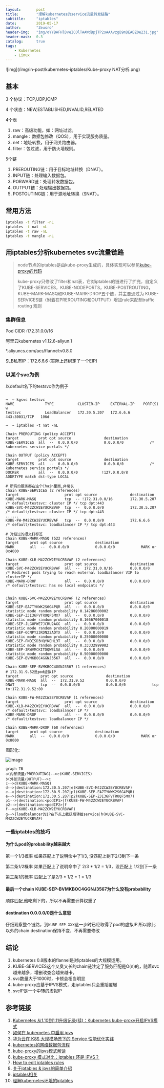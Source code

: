 ```yaml
---
layout:       post
title:        "理解kubernetes的service流量转发链路"
subtitle:     "iptables"
date:         2019-05-17
author:       "Zeusro"
header-img:   "img/oYYBAFHlDveICOlTAAWdBpjTP2sAAAvzgB9mBEABZ0e231.jpg"
header-mask:  0.3
catalog:      true
tags:
    - Kubernetes
    - Linux
---
```


![img](/img/in-post/kubernetes-iptables/Kube-proxy NAT分析.png)

## 基本

3 个协议：TCP,UDP,ICMP

4 个状态：NEW,ESTABLISHED,INVALID,RELATED

4个表

1. raw：高级功能，如：网址过滤。
1. mangle：数据包修改（QOS），用于实现服务质量。
1. net：地址转换，用于网关路由器。
1. filter：包过滤，用于防火墙规则。

5个链

1. PREROUTING链：用于目标地址转换（DNAT）。
1. INPUT链：处理输入数据包。
1. PORWARD链：处理转发数据包。
2. OUTPUT链：处理输出数据包。
1. POSTOUTING链：用于源地址转换（SNAT）。

## 常用方法

```bash
iptables -t filter -nL
iptables -t nat -nL
iptables -t raw -nL
iptables -t mangle -nL
```


## 用iptables分析kubernetes svc流量链路

> node节点的iptables是由kube-proxy生成的，具体实现可以参见[kube-proxy的代码](https://github.com/kubernetes/kubernetes/blob/master/pkg/proxy/iptables/proxier.go)
> 
> kube-proxy只修改了filter和nat表，它对iptables的链进行了扩充，自定义了KUBE-SERVICES，KUBE-NODEPORTS，KUBE-POSTROUTING，KUBE-MARK-MASQ和KUBE-MARK-DROP五个链，并主要通过为 KUBE-SERVICES链（附着在PREROUTING和OUTPUT）增加rule来配制traffic routing 规则

### 集群信息

Pod CIDR :172.31.0.0/16

阿里云kubernetes v1.12.6-aliyun.1

*.aliyuncs.com/acs/flannel:v0.8.0

SLB私有IP：172.6.6.6 (实际上还绑定了一个EIP)

### 以某个svc为例

以default名下的testsvc作为例子

```

➜  ~ kgsvc testsvc
NAME              TYPE           CLUSTER-IP     EXTERNAL-IP    PORT(S)         w
testsvc           LoadBalancer   172.30.5.207   172.6.6.6      443:30031/TCP   106d

➜  ~ iptables -t nat -nL 

Chain PREROUTING (policy ACCEPT)
target         prot opt source               destination
KUBE-SERVICES  all  --  0.0.0.0/0            0.0.0.0/0            /* kubernetes service portals */

Chain OUTPUT (policy ACCEPT)
target         prot opt source               destination
KUBE-SERVICES  all  --  0.0.0.0/0            0.0.0.0/0            /* kubernetes service portals */
DOCKER         all  --  0.0.0.0/0           !127.0.0.0/8          ADDRTYPE match dst-type LOCAL

# 所有的服务都在这个Chain里面,非常长
Chain KUBE-SERVICES (2 references)
target                     prot opt source               destination
KUBE-MARK-MASQ             tcp  -- !172.31.0.0/16        172.30.5.207         /* default/testsvc: cluster IP */ tcp dpt:443
KUBE-SVC-M42ZCW2EYUCRBVAF  tcp  --  0.0.0.0/0            172.30.5.207         /* default/testsvc: cluster IP */ tcp dpt:443
......
KUBE-FW-M42ZCW2EYUCRBVAF   tcp  --  0.0.0.0/0            172.6.6.6            /* default/testsvc: loadbalancer IP */ tcp dpt:443

# 对经过的报文打标签
Chain KUBE-MARK-MASQ (522 references)
target     prot opt source               destination
MARK       all  --  0.0.0.0/0            0.0.0.0/0            MARK or 0x4000

Chain KUBE-XLB-M42ZCW2EYUCRBVAF (2 references)
target                     prot opt source               destination
KUBE-SVC-M42ZCW2EYUCRBVAF  all  --  172.31.0.0/16        0.0.0.0/0            /* Redirect pods trying to reach external loadbalancer VIP to clusterIP */
KUBE-MARK-DROP             all  --  0.0.0.0/0            0.0.0.0/0            /* default/testsvc: has no local endpoints */


Chain KUBE-SVC-M42ZCW2EYUCRBVAF (2 references)
target                     prot opt source               destination
KUBE-SEP-EA7TYKWK2S6G4PQR  all  --  0.0.0.0/0            0.0.0.0/0            statistic mode random probability 0.14286000002
KUBE-SEP-ZJI36FVTROQF5MX7  all  --  0.0.0.0/0            0.0.0.0/0            statistic mode random probability 0.16667000018
KUBE-SEP-JLGUPWE7JCRU2AGG  all  --  0.0.0.0/0            0.0.0.0/0            statistic mode random probability 0.20000000019
KUBE-SEP-GCNPY23RDN22AOTX  all  --  0.0.0.0/0            0.0.0.0/0            statistic mode random probability 0.25000000000
KUBE-SEP-FNDISD3HQYKEHL3T  all  --  0.0.0.0/0            0.0.0.0/0            statistic mode random probability 0.33332999982
KUBE-SEP-3RWVMCKITDQWELSA  all  --  0.0.0.0/0            0.0.0.0/0            statistic mode random probability 0.50000000000
KUBE-SEP-BVMKBOC4GGNJ3567  all  --  0.0.0.0/0            0.0.0.0/0

Chain KUBE-SEP-BVMKBOC4GGNJ3567 (1 references)
# 172.31.9.52是pod虚拟IP
target          prot opt source               destination
KUBE-MARK-MASQ  all  --  172.31.9.52          0.0.0.0/0
DNAT            tcp  --  0.0.0.0/0            0.0.0.0/0            tcp to:172.31.9.52:80

Chain KUBE-FW-M42ZCW2EYUCRBVAF (1 references)
target                     prot opt source               destination
KUBE-XLB-M42ZCW2EYUCRBVAF  all  --  0.0.0.0/0            0.0.0.0/0            /* default/testsvc: loadbalancer IP */
KUBE-MARK-DROP             all  --  0.0.0.0/0            0.0.0.0/0            /* default/testsvc: loadbalancer IP */

Chain KUBE-MARK-DROP (60 references)
target     prot opt source               destination
MARK       all  --  0.0.0.0/0            0.0.0.0/0            MARK or 0x8000
```

图形化:

![image](/img/in-post/kubernetes-iptables/chain.png)

```
graph TB
a(内部流量/PREROUTING)-->c(KUBE-SERVICES)
b(外部流量/OUTPUT)-->c
c-->d(KUBE-MARK-MASQ)
d-->|destination:172.30.5.207|e(KUBE-SVC-M42ZCW2EYUCRBVAF)
e-->|destination:172.30.5.207|p1(KUBE-SEP-EA7TYKWK2S6G4PQR)
e-->|destination:172.30.5.207|p2(KUBE-SEP-ZJI36FVTROQF5MX7)
p1-->|destination:<podIP1>|f(KUBE-FW-M42ZCW2EYUCRBVAF)
p2-->|destination:<podIP2>|f
f-->g(KUBE-XLB-M42ZCW2EYUCRBVAF)
g-->|loadbalancer的IP在节点上截获后转给service|h(KUBE-SVC-M42ZCW2EYUCRBVAF)
```

### 一些iptables的技巧

#### 为什么pod的probability越来越大

第一个1/3概率 如果匹配上了说明命中了1/3, 没匹配上剩下2/3到下一条

第二条1/2概率 如果匹配上了说明命中了 2/3 * 1/2 = 1/3，没匹配上 1/2到下一条

第三条1的概率 匹配上了是2/3 * 1/2 * 1 = 1/3

#### 最后一个chain KUBE-SEP-BVMKBOC4GGNJ3567为什么没有probability

顺序匹配,他吃剩下的，所以不再需要计算权重了

#### destination 0.0.0.0/0是什么意思

仔细观察整个链路，到`KUBE-SEP-XXX`这一步时已经取得了pod的虚拟IP.所以除此以外的chain destination保持不变，不再需要修改


## 结论

1. kubernetes 0.8版本的flannel是对iptables的大规模运用。
1. KUBE-SERVICES这个又臭又长的chain链注定了服务匹配是O(n)的，随着svc越来越多，增删改查会越来越卡。
1. svc数量大于1000时，卡顿会相当明显
2. kube-proxy应基于IPVS模式，走iptables只会重蹈覆辙
3. svcIP是一个中转的虚拟IP


## 参考链接

1. [Kubernetes 从1.10到1.11升级记录(续)：Kubernetes kube-proxy开启IPVS模式](https://blog.frognew.com/2018/10/kubernetes-kube-proxy-enable-ipvs.htm)
2. [如何在 kubernetes 中启用 ipvs](https://juejin.im/entry/5b7e409ce51d4538b35c03df)
3. [华为云在 K8S 大规模场景下的 Service 性能优化实践](https://zhuanlan.zhihu.com/p/37230013)
4. [kubernetes的网络数据包流程](https://zhuanlan.zhihu.com/p/28289080)
5. [kube-proxy的ipvs模式解读](https://segmentfault.com/a/1190000016333317)
6. [kube-proxy 模式对比：iptables 还是 IPVS？](https://www.jishuwen.com/d/2K3c)
1. [How to edit iptables rules](https://fedoraproject.org/wiki/How_to_edit_iptables_rules)
2. [关于iptables & ipvs的简单介绍](http://www.voidcn.com/article/p-uttldwvk-pz.html)
3. [iptables相关](https://www.zsythink.net/archives/category/%E8%BF%90%E7%BB%B4%E7%9B%B8%E5%85%B3/iptables/)
4. [理解kubernetes环境的iptables](https://www.cnblogs.com/charlieroro/p/9588019.html)